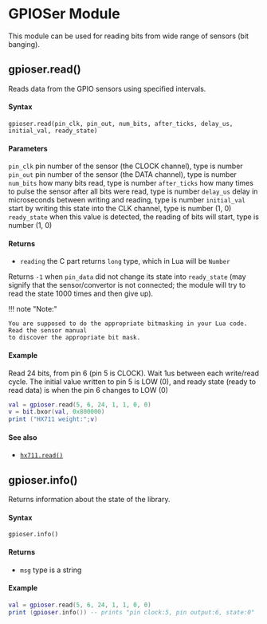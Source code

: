 # GPIOSer Module

This module can be used for reading bits from wide range of sensors (bit banging).

## gpioser.read()
Reads data from the GPIO sensors using specified intervals. 

#### Syntax
`gpioser.read(pin_clk, pin_out, num_bits, after_ticks, delay_us, initial_val, ready_state)`

#### Parameters
`pin_clk` pin number of the sensor (the CLOCK channel), type is number
`pin_out` pin number of the sensor (the DATA channel), type is number
`num_bits` how many bits read, type is number
`after_ticks` how many times to pulse the sensor after all bits were read, type is number
`delay_us` delay in microseconds between writing and reading, type is number
`initial_val` start by writing this state into the CLK channel, type is number (1, 0)
`ready_state` when this value is detected, the reading of bits will start, type is number (1, 0)

#### Returns
- `reading` the C part returns `long` type, which in Lua will be `Number`

Returns `-1` when `pin_data` did not change its state into `ready_state` (may signify that the
sensor/convertor is not connected; the module will try to read the state 1000 times and then
give up).

!!! note "Note:"

    You are supposed to do the appropriate bitmasking in your Lua code. Read the sensor manual
    to discover the appropriate bit mask.
    

#### Example

Read 24 bits, from pin 6 (pin 5 is CLOCK). Wait 1us between each write/read cycle. The initial value
written to pin 5 is LOW (0), and ready state (ready to read data) is when the pin 6 changes to LOW (0)


```lua
val = gpioser.read(5, 6, 24, 1, 1, 0, 0)
v = bit.bxor(val, 0x800000)
print ("HX711 weight:";v)
```

#### See also
- [`hx711.read()`](hx711#hx711read)


## gpioser.info()
Returns information about the state of the library. 

#### Syntax
`gpioser.info()`

#### Returns
- `msg` type is a string


#### Example


```lua
val = gpioser.read(5, 6, 24, 1, 1, 0, 0)
print (gpioser.info()) -- prints "pin clock:5, pin output:6, state:0"
```
